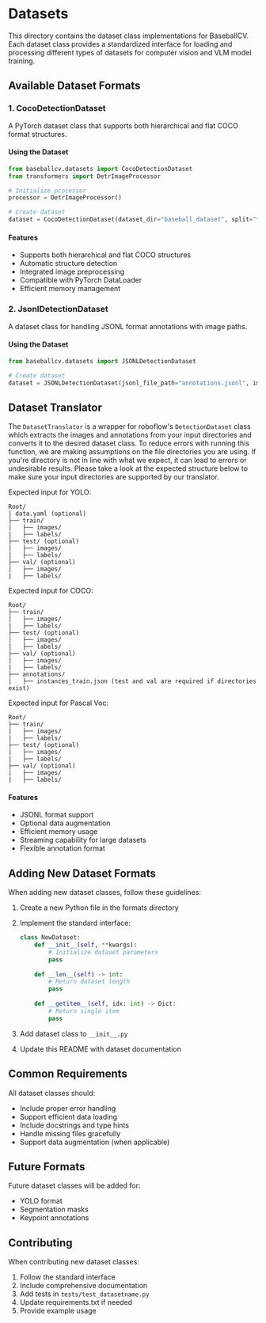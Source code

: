 # Datasets

This directory contains the dataset class implementations for BaseballCV. Each dataset class provides a standardized interface for loading and processing different types of datasets for computer vision and VLM model training.

## Available Dataset Formats

### 1. CocoDetectionDataset
A PyTorch dataset class that supports both hierarchical and flat COCO format structures.

#### Using the Dataset

```python
from baseballcv.datasets import CocoDetectionDataset
from transformers import DetrImageProcessor

# Initialize processor
processor = DetrImageProcessor()

# Create dataset
dataset = CocoDetectionDataset(dataset_dir="baseball_dataset", split="train", processor=processor)
```

#### Features
- Supports both hierarchical and flat COCO structures
- Automatic structure detection
- Integrated image preprocessing
- Compatible with PyTorch DataLoader
- Efficient memory management

### 2. JsonlDetectionDataset
A dataset class for handling JSONL format annotations with image paths.

#### Using the Dataset

```python
from baseballcv.datasets import JSONLDetectionDataset

# Create dataset
dataset = JSONLDetectionDataset(jsonl_file_path="annotations.jsonl", image_directory_path="images/", augment=True)
```

## Dataset Translator
The `DatasetTranslator` is a wrapper for roboflow's `DetectionDataset` class which extracts the images and annotations from your input directories and converts it to the desired dataset class. To reduce errors with running this function, we are making assumptions on the file directories you are using. If you're directory is not in line with what we expect, it can lead to errors or undesirable results. Please take a look at the expected structure below to make sure your input directories are supported by our translator. 

Expected input for YOLO:
```
Root/
| data.yaml (optional)
├── train/
|   ├── images/
|   ├── labels/
├── test/ (optional)
|   ├── images/
|   ├── labels/
├── val/ (optional)
|   ├── images/
|   ├── labels/
```

Expected input for COCO:
```
Root/
├── train/
|   ├── images/
|   ├── labels/
├── test/ (optional)
|   ├── images/
|   ├── labels/
├── val/ (optional)
|   ├── images/
|   ├── labels/
├── annotations/
|   ├── instances_train.json (test and val are required if directories exist)
```

Expected input for Pascal Voc:
```
Root/
├── train/
|   ├── images/
|   ├── labels/
├── test/ (optional)
|   ├── images/
|   ├── labels/
├── val/ (optional)
|   ├── images/
|   ├── labels/
```

#### Features
- JSONL format support
- Optional data augmentation
- Efficient memory usage
- Streaming capability for large datasets
- Flexible annotation format

## Adding New Dataset Formats

When adding new dataset classes, follow these guidelines:

1. Create a new Python file in the formats directory
2. Implement the standard interface:
   ```python
   class NewDataset:
       def __init__(self, **kwargs):
           # Initialize dataset parameters
           pass
           
       def __len__(self) -> int:
           # Return dataset length
           pass
           
       def __getitem__(self, idx: int) -> Dict:
           # Return single item
           pass
   ```

3. Add dataset class to `__init__.py`
4. Update this README with dataset documentation

## Common Requirements

All dataset classes should:
- Include proper error handling
- Support efficient data loading
- Include docstrings and type hints
- Handle missing files gracefully
- Support data augmentation (when applicable)

## Future Formats
Future dataset classes will be added for:
- YOLO format
- Segmentation masks
- Keypoint annotations

## Contributing

When contributing new dataset classes:
1. Follow the standard interface
2. Include comprehensive documentation
3. Add tests in `tests/test_datasetname.py`
4. Update requirements.txt if needed
5. Provide example usage